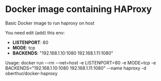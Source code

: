 # Docker image containing HAProxy

Basic Docker image to run haproxy on host

You need edit (add) this env:
- **LISTENPORT**: 80
- **MODE**: tcp
- **BACKENDS**: "192.168.1.10:1080 192.168.1.11:1080" 

Usage: 
docker run --rm --net=host -e LISTENPORT=80 -e MODE=tcp -e BACKENDS="192.168.1.10:1080 192.168.1.11:1080" --name haproxy -d oberthur/docker-haproxy
